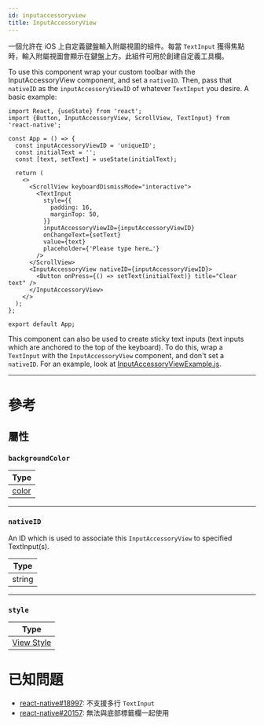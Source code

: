 ```yaml
---
id: inputaccessoryview
title: InputAccessoryView
---
```


一個允許在 iOS 上自定義鍵盤輸入附屬視圖的組件。每當 `TextInput` 獲得焦點時，輸入附屬視圖會顯示在鍵盤上方。此組件可用於創建自定義工具欄。

To use this component wrap your custom toolbar with the InputAccessoryView component, and set a `nativeID`. Then, pass that `nativeID` as the `inputAccessoryViewID` of whatever `TextInput` you desire. A basic example:

```SnackPlayer name=InputAccessoryView&supportedPlatforms=ios
import React, {useState} from 'react';
import {Button, InputAccessoryView, ScrollView, TextInput} from 'react-native';

const App = () => {
  const inputAccessoryViewID = 'uniqueID';
  const initialText = '';
  const [text, setText] = useState(initialText);

  return (
    <>
      <ScrollView keyboardDismissMode="interactive">
        <TextInput
          style={{
            padding: 16,
            marginTop: 50,
          }}
          inputAccessoryViewID={inputAccessoryViewID}
          onChangeText={setText}
          value={text}
          placeholder={'Please type here…'}
        />
      </ScrollView>
      <InputAccessoryView nativeID={inputAccessoryViewID}>
        <Button onPress={() => setText(initialText)} title="Clear text" />
      </InputAccessoryView>
    </>
  );
};

export default App;
```

This component can also be used to create sticky text inputs (text inputs which are anchored to the top of the keyboard). To do this, wrap a `TextInput` with the `InputAccessoryView` component, and don't set a `nativeID`. For an example, look at [InputAccessoryViewExample.js](https://github.com/facebook/react-native/blob/0.71-stable/packages/rn-tester/js/examples/InputAccessoryView/InputAccessoryViewExample.js).

---

# 參考

## 屬性

### `backgroundColor`

| Type               |
| ------------------ |
| [color](colors.md) |

---

### `nativeID`

An ID which is used to associate this `InputAccessoryView` to specified TextInput(s).

| Type   |
| ------ |
| string |

---

### `style`

| Type                              |
| --------------------------------- |
| [View Style](view-style-props.md) |

# 已知問題

- [react-native#18997](https://github.com/facebook/react-native/issues/18997): 不支援多行 `TextInput`
- [react-native#20157](https://github.com/facebook/react-native/issues/20157): 無法與底部標籤欄一起使用